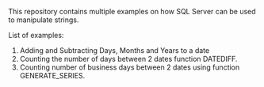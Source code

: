 This repository contains multiple examples on how SQL Server can be used to manipulate strings.

List of examples:
1) Adding and Subtracting Days, Months and Years to a date
2) Counting the number of days between 2 dates function DATEDIFF.
3) Counting number of business days between 2 dates using function GENERATE_SERIES.
